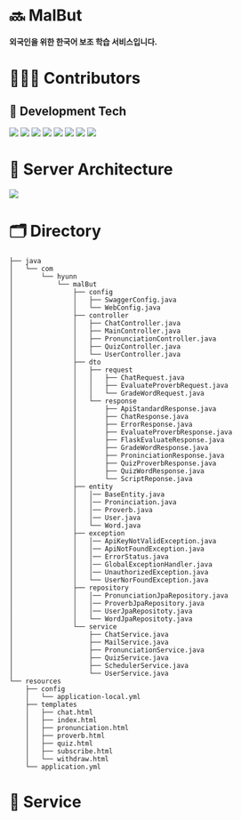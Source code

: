 # 🔜 MalBut
**외국인을 위한 한국어 보조 학습 서비스입니다.**
<br>

# 👨🏻‍💻 Contributors


## 📖 Development Tech
<img src="https://img.shields.io/badge/java-007396?style=for-the-badge&logo=java&logoColor=white">
<img src="https://img.shields.io/badge/mysql-4479A1?style=for-the-badge&logo=mysql&logoColor=white">
<img src="https://img.shields.io/badge/spring-6DB33F?style=for-the-badge&logo=spring&logoColor=white">
<img src="https://img.shields.io/badge/springboot-6DB33F?style=for-the-badge&logo=springboot&logoColor=white">
<img src="https://img.shields.io/badge/amazonaws-232F3E?style=for-the-badge&logo=amazonaws&logoColor=white">
<img src="https://img.shields.io/badge/gradle-02303A?style=for-the-badge&logo=gradle&logoColor=white">
<img src="https://img.shields.io/badge/nginx-%23009639.svg?style=for-the-badge&logo=nginx&logoColor=white">
<img src="https://img.shields.io/badge/github%20actions-%232671E5.svg?style=for-the-badge&logo=githubactions&logoColor=white">
<br>

# 💼 Server Architecture
<img src="https://velog.velcdn.com/images/jmjmjmz732002/post/a6c7a7be-ff27-4723-bfe2-d458ed641fab/image.png">
<br>

# 🗂️ Directory
```
├── java
│   └── com
│       └── hyunn
│           └── malBut
│               ├── config
│               │   ├── SwaggerConfig.java
│               │   └── WebConfig.java
│               ├── controller
│               │   ├── ChatController.java
│               │   ├── MainController.java
│               │   ├── PronunciationController.java
│               │   ├── QuizController.java
│               │   └── UserController.java
│               ├── dto
│               │   ├── request
│               │   │   ├── ChatRequest.java
│               │   │   ├── EvaluateProverbRequest.java
│               │   │   └── GradeWordRequest.java
│               │   └── response
│               │       ├── ApiStandardResponse.java
│               │       ├── ChatResponse.java
│               │       ├── ErrorResponse.java
│               │       ├── EvaluateProverbResponse.java
│               │       ├── FlaskEvaluateResponse.java
│               │       ├── GradeWordResponse.java
│               │       ├── ProninciationResponse.java
│               │       ├── QuizProverbResponse.java
│               │       ├── QuizWordResponse.java
│               │       └── ScriptReponse.java
│               ├── entity
│               │   │── BaseEntity.java
│               │   │── Proninciation.java
│               │   │── Proverb.java
│               │   │── User.java
│               │   └── Word.java
│               ├── exception
│               │   │── ApiKeyNotValidException.java
│               │   │── ApiNotFoundException.java
│               │   │── ErrorStatus.java
│               │   │── GlobalExceptionHandler.java
│               │   │── UnauthorizedException.java
│               │   └── UserNorFoundException.java
│               ├── repository
│               │   │── PronunciationJpaRepository.java
│               │   │── ProverbJpaRepository.java
│               │   │── UserJpaRepositoty.java
│               │   └── WordJpaRepositoty.java
│               └── service
│                   ├── ChatService.java
│                   ├── MailService.java
│                   ├── PronunciationService.java
│                   ├── QuizService.java
│                   ├── SchedulerService.java
│                   └── UserService.java
└── resources
    ├── config 
    │   └── application-local.yml
    ├── templates
    │   ├── chat.html
    │   ├── index.html
    │   ├── pronunciation.html
    │   ├── proverb.html
    │   ├── quiz.html
    │   ├── subscribe.html
    │   └── withdraw.html
    └── application.yml
```

# 📝 Service
